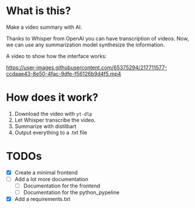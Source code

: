 # What is this?

Make a video summary with AI.

Thanks to Whisper from OpenAI you can have transcription of videos.
Now, we can use any summarization model synthesize the information.

A video to show how the interface works:


https://user-images.githubusercontent.com/65375294/217711577-ccdaae43-8e50-4fac-9dfe-f56126b9d4f5.mp4



# How does it work?

1. Download the video with `yt-dlp`
2. Let Whisper transcribe the video.
3. Summarize with distilbart
4. Output everything to a .txt file

# TODOs

- [x] Create a minimal frontend
- [ ] Add a lot more documentation
  - [ ] Documentation for the frontend
  - [ ] Documentation for the python_pypeline
- [x] Add a requirements.txt
